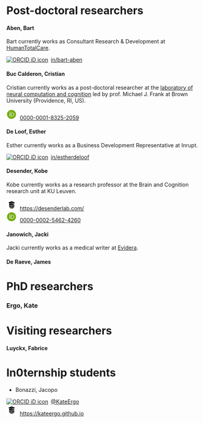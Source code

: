 # Post-doctoral researchers

#### Aben, Bart   

Bart currently works as Consultant Research & Development at [HumanTotalCare](https://www.humantotalcare.nl/).

<div itemscope itemtype="https://schema.org/Person"><a itemprop="sameAs" content="https://nl.linkedin.com/in/bart-aben" href="https://nl.linkedin.com/in/bart-aben" target="orcid.widget" rel="me noopener noreferrer" style="vertical-align:top;"><img src="https://img.icons8.com/android/24/000000/linkedin.png" style="width:2em;margin-right:.5em;" alt="ORCID iD icon">in/bart-aben</a></div>

#### Buc Calderon, Cristian

Cristian currently works as a post-doctoral researcher at the [laboratory of neural computation and cognition](https://www.lnccbrown.com/members) led by prof. Michael J. Frank at Brown University (Providence, RI, US).

<div itemscope itemtype="https://schema.org/Person"><a itemprop="sameAs" content="https://orcid.org/0000-0001-8325-2059" href="https://orcid.org/0000-0001-8325-2059" target="orcid.widget" rel="me noopener noreferrer" style="vertical-align:top;"><img src="/images/orcid_32x32.jpg" style="width:2em;margin-right:.5em;" alt="ORCID iD icon">0000-0001-8325-2059</a></div>

#### De Loof, Esther

Esther currently works as a Business Development Representative at Inrupt.

<div itemscope itemtype="https://schema.org/Person"><a itemprop="sameAs" content="https://be.linkedin.com/in/estherdeloof" href="https://be.linkedin.com/in/estherdeloof" target="orcid.widget" rel="me noopener noreferrer" style="vertical-align:top;"><img src="https://img.icons8.com/android/24/000000/linkedin.png" style="width:2em;margin-right:.5em;" alt="ORCID iD icon">in/estherdeloof</a></div>

#### Desender, Kobe

Kobe currently works as a research professor at the Brain and Cognition research unit at KU Leuven. 

<div itemscope itemtype="https://schema.org/Person"><a itemprop="sameAs" content="https://desenderlab.com/" href="https://desenderlab.com/" target="orcid.widget" rel="me noopener noreferrer" style="vertical-align:top;"><img src="/images/website_32x32.jpg" style="width:2em;margin-right:.5em;" alt="ORCID iD icon">https://desenderlab.com/</a></div>

<div itemscope itemtype="https://schema.org/Person"><a itemprop="sameAs" content="https://orcid.org/0000-0002-5462-4260" href="https://orcid.org/0000-0002-5462-4260" target="orcid.widget" rel="me noopener noreferrer" style="vertical-align:top;"><img src="/images/orcid_32x32.jpg" style="width:2em;margin-right:.5em;" alt="ORCID iD icon">0000-0002-5462-4260</a></div>

#### Janowich, Jacki

Jacki currently works as a medical writer at [Evidera](https://www.evidera.com/who-we-are/about-us/).

#### De Raeve, James


# PhD researchers

###  Ergo, Kate

# Visiting researchers

#### Luyckx, Fabrice

# In0ternship students

- Bonazzi, Jacopo

<div itemscope itemtype="https://schema.org/Person"><a itemprop="sameAs" content="https://twitter.com/KateErgo" href="https://twitter.com/KateErgo" target="orcid.widget" rel="me noopener noreferrer" style="vertical-align:top;"><img src="https://img.icons8.com/android/24/000000/twitter.png" style="width:2em;margin-right:.5em;" alt="ORCID iD icon">@KateErgo</a></div>

<div itemscope itemtype="https://schema.org/Person"><a itemprop="sameAs" content="https://kateergo.github.io" href="https://kateergo.github.io" target="orcid.widget" rel="me noopener noreferrer" style="vertical-align:top;"><img src="/images/website_32x32.jpg" style="width:2em;margin-right:.5em;" alt="ORCID iD icon">https://kateergo.github.io</a></div>

